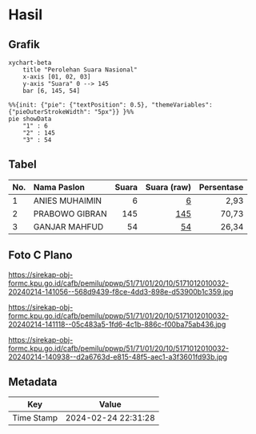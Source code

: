 # Hasil

## Grafik

```mermaid
xychart-beta
    title "Perolehan Suara Nasional"
    x-axis [01, 02, 03]
    y-axis "Suara" 0 --> 145
    bar [6, 145, 54]
```

```mermaid
%%{init: {"pie": {"textPosition": 0.5}, "themeVariables": {"pieOuterStrokeWidth": "5px"}} }%%
pie showData
    "1" : 6
    "2" : 145
    "3" : 54
```

## Tabel

| No. | Nama Paslon    | Suara | Suara (raw) | Persentase |
|:--- |:-------------- | -----:| -----------:| ----------:|
| 1   | ANIES MUHAIMIN | 6     | [6][p-1]    | 2,93       |
| 2   | PRABOWO GIBRAN | 145   | [145][p-2]  | 70,73      |
| 3   | GANJAR MAHFUD  | 54    | [54][p-3]   | 26,34      |


[p-1]: https://github.com/gigit-pemilu/pemilu-2024/blob/main/pilpres/hitung-suara/sub/51-bali/sub/71-kota-denpasar/sub/01-denpasar-selatan/sub/2010-sanur-kauh/sub/032-tps/sub/paslon-1.txt
[p-2]: https://github.com/gigit-pemilu/pemilu-2024/blob/main/pilpres/hitung-suara/sub/51-bali/sub/71-kota-denpasar/sub/01-denpasar-selatan/sub/2010-sanur-kauh/sub/032-tps/sub/paslon-2.txt
[p-3]: https://github.com/gigit-pemilu/pemilu-2024/blob/main/pilpres/hitung-suara/sub/51-bali/sub/71-kota-denpasar/sub/01-denpasar-selatan/sub/2010-sanur-kauh/sub/032-tps/sub/paslon-3.txt

## Foto C Plano

https://sirekap-obj-formc.kpu.go.id/cafb/pemilu/ppwp/51/71/01/20/10/5171012010032-20240214-141056--568d9439-f8ce-4dd3-898e-d53900b1c359.jpg

https://sirekap-obj-formc.kpu.go.id/cafb/pemilu/ppwp/51/71/01/20/10/5171012010032-20240214-141118--05c483a5-1fd6-4c1b-886c-f00ba75ab436.jpg

https://sirekap-obj-formc.kpu.go.id/cafb/pemilu/ppwp/51/71/01/20/10/5171012010032-20240214-140938--d2a6763d-e815-48f5-aec1-a3f3601fd93b.jpg


## Metadata

| Key        | Value               |
| ---------- | ------------------- |
| Time Stamp | 2024-02-24 22:31:28 |



